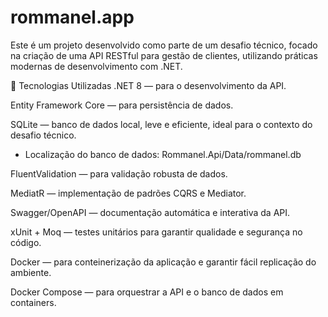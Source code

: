 # rommanel.app

Este é um projeto desenvolvido como parte de um desafio técnico, focado na criação de uma API RESTful para gestão de clientes, utilizando práticas modernas de desenvolvimento com .NET.

🚀 Tecnologias Utilizadas
.NET 8 — para o desenvolvimento da API.

Entity Framework Core — para persistência de dados.

SQLite — banco de dados local, leve e eficiente, ideal para o contexto do desafio técnico. 
  - Localização do banco de dados: Rommanel.Api/Data/rommanel.db

FluentValidation — para validação robusta de dados.

MediatR — implementação de padrões CQRS e Mediator.

Swagger/OpenAPI — documentação automática e interativa da API.

xUnit + Moq — testes unitários para garantir qualidade e segurança no código.

Docker — para conteinerização da aplicação e garantir fácil replicação do ambiente.

Docker Compose — para orquestrar a API e o banco de dados em containers.
